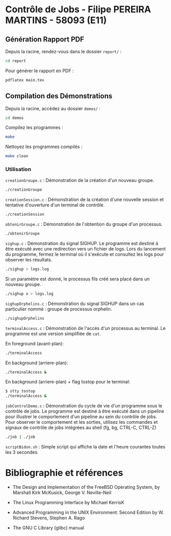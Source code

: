 # Contrôle de Jobs - Filipe PEREIRA MARTINS - 58093 (E11)

## Génération Rapport PDF

Depuis la racine, rendez-vous dans le dossier `report/` :

```bash
cd report
```

Pour générer le rapport en PDF :

```bash
pdflatex main.tex
```

## Compilation des Démonstrations

Depuis la racine, accédez au dossier `demos/` :

```bash
cd demos
```

Compilez les programmes :

```bash
make
```

Nettoyez les programmes compilés :

```bash
make clean
```

### Utilisation

`creationGroupe.c` : Démonstration de la création d'un nouveau groupe.

```bash
./creationGroupe
```

`creationSession.c` : Démonstration de la création d'une nouvelle session et tentative d'ouverture d'un terminal de contrôle.

```bash
./creationSession
```

`obtenirGroupe.c` : Démonstration de l'obtention du groupe d'un processus.

```bash
./obtenirGroupe
```

`sighup.c` : Démonstration du signal SIGHUP. Le programme est destiné à être exécuté avec une redirection vers un fichier de logs. Lors du lancement du programme, fermez le terminal où il s'exécute et consultez les logs pour observer les résultats.

```bash
./sighup > logs.log
```

Si un paramètre est donné, le processus fils créé sera placé dans un nouveau groupe.

```bash
./sighup x > logs.log
```

`sighupOrphelins.c` : Démonstration du signal SIGHUP dans un cas particulier nommé : groupe de processus orphelin.

```bash
./sighupOrphelins
```

`terminalAccess.c` : Démonstration de l'accès d'un processus au terminal. Le programme est une version simplifiée de `cat`.

En foreground (avant-plan):

```bash
./terminalAccess
```

En background (arriere-plan):

```bash
./terminalAccess &
```

En background (arriere-plan) + flag tostop pour le terminal:

```bash
$ stty tostop
./terminalAccess &
```

`jobControlDemo.c` : Démonstration du cycle de vie d'un programme sous le contrôle de jobs. Le programme est destiné à être exécuté dans un pipeline pour illustrer le comportement d'un pipeline au sein du contrôle de jobs. Pour observer le comportement et les sorties, utilisez les commandes et signaux de contrôle de jobs intégrées au shell (fg, bg, CTRL-C, CTRL-Z)

```bash
./job | ./job
```

`scriptBidon.sh` : Simple script qui affiche la date et l'heure courantes toutes les 3 secondes.

# Bibliographie et références

- The Design and Implementation of the FreeBSD Operating System, by Marshall Kirk McKusick, George V. Neville-Neil

* The Linux Programming Interface by Michael KerrisK

* Advanced Programming in the UNIX Environment: Second Edition by W. Richard Stevens, Stephen A. Rago

* The GNU C Library (glibc) manual
